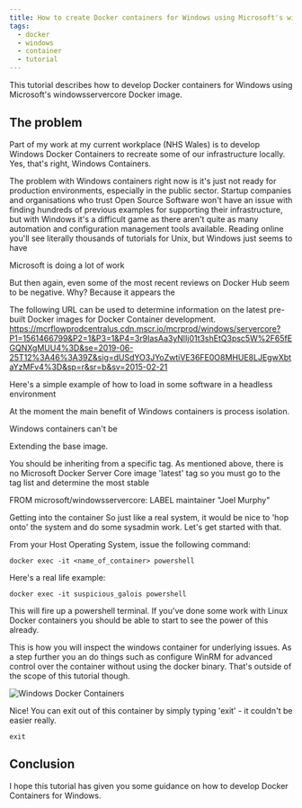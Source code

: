 ```yaml
---
title: How to create Docker containers for Windows using Microsoft's windowsservercore Docker image
tags:
  - docker
  - windows
  - container
  - tutorial
---
```


This tutorial describes how to develop Docker containers for Windows using Microsoft's windowsservercore Docker image.

<!--more-->

## The problem
Part of my work at my current workplace (NHS Wales) is to develop Windows Docker Containers to recreate some of our infrastructure locally.
Yes, that's right, Windows Containers. 

The problem with Windows containers right now is it's just not ready for production environments, especially in the public sector.
Startup companies and organisations who trust Open Source Software won't have an issue with finding hundreds of previous examples for supporting their infrastructure, but with Windows it's a difficult game as there aren't quite as many automation and configuration management tools available.
Reading online you'll see literally thousands of tutorials for Unix, but Windows just seems to have 


Microsoft is doing a lot of work 

But then again, even some of the most recent reviews on Docker Hub seem to be negative. Why? Because it appears the


The following URL can be used to determine information on the latest pre-built Docker images for Docker Container development.
https://mcrflowprodcentralus.cdn.mscr.io/mcrprod/windows/servercore?P1=1561466799&P2=1&P3=1&P4=3r9IasAa3yNlIj01t3shEtQ3psc5W%2F65fEGQNXgMUU4%3D&se=2019-06-25T12%3A46%3A39Z&sig=dUSdYO3JYoZwtiVE36FE0O8MHUE8LJEgwXbtaYzMFv4%3D&sp=r&sr=b&sv=2015-02-21

Here's a simple example of how to load in some software in a headless environment

At the moment the main benefit of Windows containers is process isolation.

Windows containers can't be

Extending the base image.

You should be inheriting from a specific tag. As mentioned above, there is no Microsoft Docker Server Core image 'latest' tag so you must go to the tag list and determine the most stable 

FROM microsoft/windowsservercore:
LABEL maintainer "Joel Murphy"


Getting into the container
So just like a real system, it would be nice to 'hop onto' the system and do some sysadmin work. 
Let's get started with that.

From your Host Operating System, issue the following command:

```
docker exec -it <name_of_container> powershell
```

Here's a real life example:

```
docker exec -it suspicious_galois powershell
```

This will fire up a powershell terminal. If you've done some work with Linux Docker containers you should be able to start to see the power of this already.

This is how you will inspect the windows container for underlying issues. As a step further you an do things such as configure WinRM for advanced control over the container without using the docker binary. That's outside of the scope of this tutorial though.

<div class="card mb-3">
    <img class="card-img-top" src="{{ site.baseurl }}/static/img/tutorials/docker-windows-containers-powershell.PNG" title="Windows Docker Containers" alt="Windows Docker Containers" />
</div>

Nice! You can exit out of this container by simply typing 'exit' - it couldn't be easier really.

```
exit
```

## Conclusion
I hope this tutorial has given you some guidance on how to develop Docker Containers for Windows.